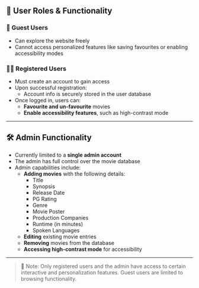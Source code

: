 ## 👤 User Roles & Functionality

### 🚶 Guest Users
- Can explore the website freely
- Cannot access personalized features like saving favourites or enabling accessibility modes

### 🧑‍💻 Registered Users
- Must create an account to gain access
- Upon successful registration:
  - Account info is securely stored in the user database
- Once logged in, users can:
  - **Favourite and un-favourite** movies
  - **Enable accessibility features**, such as high-contrast mode

---

## 🛠 Admin Functionality

- Currently limited to a **single admin account**
- The admin has full control over the movie database
- Admin capabilities include:
  - **Adding movies** with the following details:
    - Title
    - Synopsis
    - Release Date
    - PG Rating
    - Genre
    - Movie Poster
    - Production Companies
    - Runtime (in minutes)
    - Spoken Languages
  - **Editing** existing movie entries
  - **Removing** movies from the database
  - **Accessing high-contrast mode** for accessibility

---

> 🔐 Note: Only registered users and the admin have access to certain interactive and personalization features. Guest users are limited to browsing functionality.
